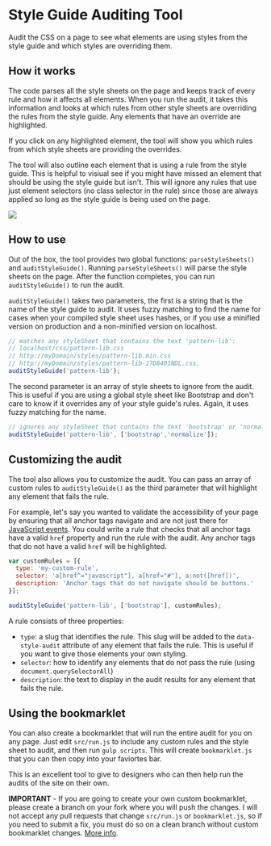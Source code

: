 # Style Guide Auditing Tool

Audit the CSS on a page to see what elements are using styles from the style guide and which styles are overriding them.

## How it works

The code parses all the style sheets on the page and keeps track of every rule and how it affects all elements. When you run the audit, it takes this information and looks at which rules from other style sheets are overriding the rules from the style guide. Any elements that have an override are highlighted.

If you click on any highlighted element, the tool will show you which rules from which style sheets are providing the overrides.

The tool will also outline each element that is using a rule from the style guide. This is helpful to visiual see if you might have missed an element that should be using the style guide but isn't. This will ignore any rules that use just element selectors (no class selector in the rule) since those are always applied so long as the style guide is being used on the page.

![](/../screenshots/image0.png?raw=true)

## How to use

Out of the box, the tool provides two global functions: `parseStyleSheets()` and `auditStyleGuide()`. Running `parseStyleSheets()` will parse the style sheets on the page. After the function completes, you can run `auditStyleGuide()` to run the audit.

`auditStyleGuide()` takes two parameters, the first is a string that is the name of the style guide to audit. It uses fuzzy matching to find the name for cases when your compiled style sheet uses hashes, or if you use a minified version on production and a non-minified version on localhost.

```javascript
// matches any styleSheet that contains the text 'pattern-lib':
// localhost/css/pattern-lib.css
// http://myDomain/styles/pattern-lib.min.css
// http://myDomain/styles/pattern-lib-17D8401NDL.css,
auditStyleGuide('pattern-lib');
```

The second parameter is an array of style sheets to ignore from the audit. This is useful if you are using a global style sheet like Bootstrap and don't care to know if it overrides any of your style guide's rules. Again, it uses fuzzy matching for the name.

```javascript
// ignores any styleSheet that contains the text 'bootstrap' or 'normalize'
auditStyleGuide('pattern-lib', ['bootstrap','normalize']);
```

## Customizing the audit

The tool also allows you to customize the audit. You can pass an array of custom rules to `auditStyleGuide()` as the third parameter that will highlight any element that fails the rule.

For example, let's say you wanted to validate the accessibility of your page by ensuring that all anchor tags navigate and are not just there for [JavaScript events](http://webaim.org/techniques/hypertext/). You could write a rule that checks that all anchor tags have a valid `href` property and run the rule with the audit. Any anchor tags that do not have a valid `href` will be highlighted.

```javascript
var customRules = [{
  type: 'my-custom-rule',
  selector: 'a[href^="javascript"], a[href="#"], a:not([href])',
  description: 'Anchor tags that do not navigate should be buttons.'
}];

auditStyleGuide('pattern-lib', ['bootstrap'], customRules);
```

A rule consists of three properties:
- `type`: a slug that identifies the rule. This slug will be added to the `data-style-audit` attribute of any element that fails the rule. This is useful if you want to give those elements your own styling.
- `selector`: how to identify any elements that do not pass the rule (using `document.querySelectorAll`)
- `description`: the text to display in the audit results for any element that fails the rule.

## Using the bookmarklet

You can also create a bookmarklet that will run the entire audit for you on any page. Just edit `src/run.js` to include any custom rules and the style sheet to audit, and then run `gulp scripts`. This will create `bookmarklet.js` that you can then copy into your faviortes bar.

This is an excellent tool to give to designers who can then help run the audits of the site on their own.

**IMPORTANT** - If you are going to create your own custom bookmarklet, please create a branch on your fork where you will push the changes. I will not accept any pull requests that change `src/run.js` or `bookmarklet.js`, so if you need to submit a fix, you must do so on a clean branch without custom bookmarklet changes. [More info](http://stackoverflow.com/questions/10100933/how-to-ignore-files-and-folders-with-pull-requests-to-github-in-distinct-git-clo).
